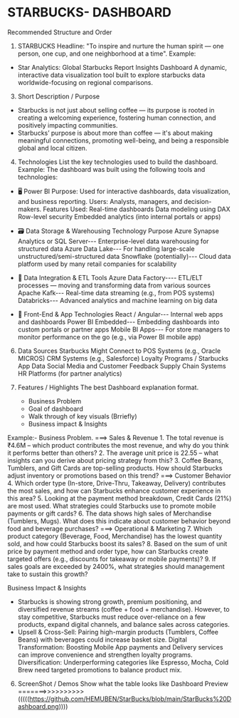 # STARBUCKS- DASHBOARD
Recommended Structure and Order
1) STARBUCKS
Headline: "To inspire and nurture the human spirit — one person, one cup, and one neighborhood at a time".
Example:
* Star Analytics: Global Starbucks Report Insights Dashboard
A dynamic, interactive data visualization tool built to explore starbucks data worldwide-focusing on regional comparisons.

3) Short Description / Purpose
* Starbucks is not just about selling coffee — its purpose is rooted in creating a welcoming experience, fostering human connection, and positively impacting communities.
* Starbucks’ purpose is about more than coffee — it's about making meaningful connections, promoting well-being, and being a responsible global and local citizen.
     
4) Technologies
 List the key technologies used to build the dashboard.
Example:
The dashboard was built using the following tools and technologies:
* 🖥️ Power BI
   Purpose: Used for interactive dashboards, data visualization, and business reporting.
   Users: Analysts, managers, and decision-makers.
   Features Used:
   Real-time dashboards
   Data modeling using DAX
   Row-level security
   Embedded analytics (into internal portals or apps)
  
* 🗃️ Data Storage & Warehousing
  Technology Purpose
  Azure Synapse Analytics or SQL Server---	Enterprise-level data warehousing for structured data
  Azure Data Lake--- For handling large-scale unstructured/semi-structured data
  Snowflake (potentially)--- Cloud data platform used by many retail companies for scalability
  
* 🔄 Data Integration & ETL Tools
  Azure Data Factory---- ETL/ELT processes — moving and transforming data from various sources
  Apache Kafk--- Real-time data streaming (e.g., from POS systems)
  Databricks--- Advanced analytics and machine learning on big data
  
* 📲  Front-End & App Technologies
  React / Angular--- Internal web apps and dashboards
  Power BI Embedded--- Embedding dashboards into custom portals or partner apps
  Mobile BI Apps--- For store managers to monitor performance on the go (e.g., via Power BI mobile app)
   
6) Data Sources Starbucks Might Connect to
   POS Systems (e.g., Oracle MICROS)
   CRM Systems (e.g., Salesforce)
   Loyalty Programs / Starbucks App Data
   Social Media and Customer Feedback
   Supply Chain Systems
   HR Platforms (for partner analytics)

7) Features / Highlights
   The best Dashboard explanation format.
   * Business Problem
   * Goal of dashboard
   * Walk through of key visuals (Brriefly)
   * Business impact & Insights

Example:-
  Business Problem.
  ===> Sales & Revenue
        1. The total revenue is ₹4.6M – which product contributes the most revenue, and why do you think it performs better than others?
        2. The average unit price is 22.55 – what insights can you derive about pricing strategy from this?
        3. Coffee Beans, Tumblers, and Gift Cards are top-selling products. How should Starbucks adjust inventory or promotions based on this trend?
  ===> Customer Behavior
        4. Which order type (In-store, Drive-Thru, Takeaway, Delivery) contributes the most sales, and how can Starbucks enhance customer experience in this area?
        5. Looking at the payment method breakdown, Credit Cards (21%) are most used. What strategies could Starbucks use to promote mobile payments or gift cards?
        6. The data shows high sales of Merchandise (Tumblers, Mugs). What does this indicate about customer behavior beyond food and beverage purchases?
  ===> Operational & Marketing
        7. Which product category (Beverage, Food, Merchandise) has the lowest quantity sold, and how could Starbucks boost its sales?
        8. Based on the sum of unit price by payment method and order type, how can Starbucks create targeted offers (e.g., discounts for takeaway or mobile payments)?
        9. If sales goals are exceeded by 2400%, what strategies should management take to sustain this growth?

Business Impact & Insights
   * Starbucks is showing strong growth, premium positioning, and diversified revenue streams (coffee + food + merchandise). However, to stay competitive, Starbucks must reduce over-reliance on a few products, 
     expand digital channels, and balance sales across categories.
   * Upsell & Cross-Sell: Pairing high-margin products (Tumblers, Coffee Beans) with beverages could increase basket size.
     Digital Transformation: Boosting Mobile App payments and Delivery services can improve convenience and strengthen loyalty programs.
     Diversification: Underperforming categories like Espresso, Mocha, Cold Brew need targeted promotions to balance product mix.

6) ScreenShot / Demos
   Show what the table looks like
   Dashboard Preview =======>>>>>>>>>> (((((https://github.com/HEMUBEN/StarBucks/blob/main/StarBucks%20Dashboard.png))))


                     
    















   
   
